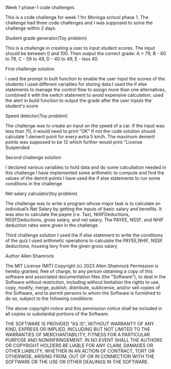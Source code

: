 Week 1 phase-1 code challenges

This is a code challenge for week 1 for Moringa school phase 1. The challenge had three code challenges and I was supposed to solve the challenge within 2 days.

Student grade generator(Toy problem)

This is a challenge in creating a user to input student scores. The input should be between 0 and 100.
Then output the correct grade:
A > 79, B - 60 to 79, C - 59 to 49, D - 40 to 49, E - less 40.

First challenge solution

I used the prompt in built function to enable the user input the scores of the students
I used different variables for storing data 
I used the if else statements to manage the control flow to assign more than one alternatives,
combined it with the switch statement to avoid expensive calculation.
used the alert in build function to output the grade after the user inputs the student's score


Speed detector(Toy problem)

The challenge was to create an input on the speed of a car.
If the input was less than 70, it would need to print "OK"
If not the code solution should calculate 1 demerit point for every extra 5 km/h.
The maximum demerit points was supposed to be 12 which further would print "License Suspended

Second challenge solution

I declared various variables to hold data and do some calcullation needed in this challenge
I have implemented some arithmetic to compute and find the values of the demrit points
I have used the if else statements to run some conditions in the challenge


Net salary calculator(toy problem)

The challenge was to write a program whose major task is to calculate an individual’s Net Salary by getting the inputs of basic salary and benefits.
It was also to calculate the payee (i.e. Tax), NHIFDeductions, NSSFDeductions, gross salary, and net salary.
The PAYEE, NSSF, and NHIF deduction rates were given in the challenge.

Third challenge solution
 I used the if else statement to write the conditions of the quiz
 I used arithmetic operations to calculate the PAYEE,NHIF, NSSF deductions, housing levy from the given gross salary

 Author
 Allen Shamrock


 The MIT License (MIT)
Copyright (c) 2023 Allen Shamrock
Permission is hereby granted, free of charge, to any person obtaining a copy of this software and associated documentation files (the "Software"), to deal in the Software without restriction, including without limitation the rights to use, copy, modify, merge, publish, distribute, sublicense, and/or sell copies of the Software, and to permit persons to whom the Software is furnished to do so, subject to the following conditions:

The above copyright notice and this permission notice shall be included in all copies or substantial portions of the Software.

THE SOFTWARE IS PROVIDED "AS IS", WITHOUT WARRANTY OF ANY KIND, EXPRESS OR IMPLIED, INCLUDING BUT NOT LIMITED TO THE WARRANTIES OF MERCHANTABILITY, FITNESS FOR A PARTICULAR PURPOSE AND NONINFRINGEMENT. IN NO EVENT SHALL THE AUTHORS OR COPYRIGHT HOLDERS BE LIABLE FOR ANY CLAIM, DAMAGES OR OTHER LIABILITY, WHETHER IN AN ACTION OF CONTRACT, TORT OR OTHERWISE, ARISING FROM, OUT OF OR IN CONNECTION WITH THE SOFTWARE OR THE USE OR OTHER DEALINGS IN THE SOFTWARE.
